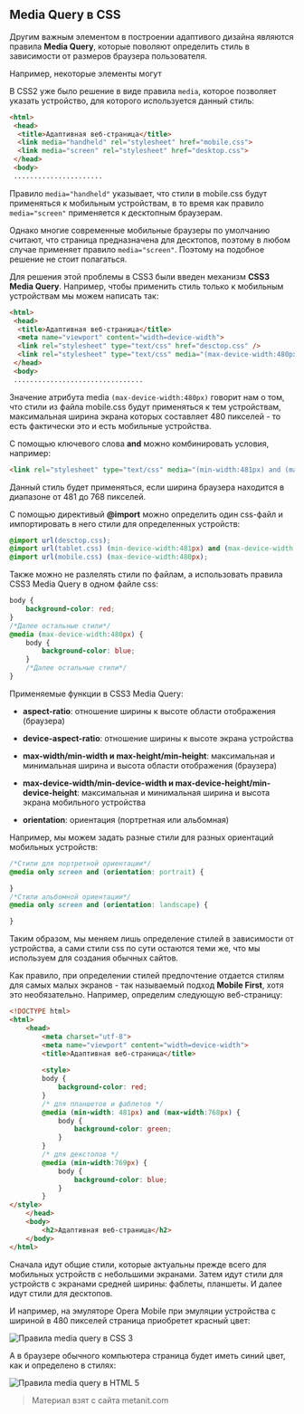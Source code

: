 ## Media Query в CSS

Другим важным элементом в построении адаптивого дизайна являются правила **Media Query**, которые поволяют определить стиль в зависимости от размеров браузера пользователя.

Например, некоторые элементы могут 

В CSS2 уже было решение в виде правила `media`, которое позволяет указать устройство, для которого используется данный стиль:

```html
<html>
 <head>
  <title>Адаптивная веб-страница</title>
  <link media="handheld" rel="stylesheet" href="mobile.css">
  <link media="screen" rel="stylesheet" href="desktop.css">
 </head>
 <body>
 ......................
```

Правило `media="handheld"` указывает, что стили в mobile.css будут применяться к мобильным устройствам, в то время как правило `media="screen"` применяется к десктопным браузерам.

Однако многие современные мобильные браузеры по умолчанию считают, что страница предназначена для десктопов, поэтому в любом случае применяет правило `media="screen"`. Поэтому на подобное решение не стоит полагаться.

Для решения этой проблемы в CSS3 были введен механизм **CSS3 Media Query**. Например, чтобы применить стиль только к мобильным устройствам мы можем написать так:

```html
<html>
 <head>
  <title>Адаптивная веб-страница</title>
  <meta name="viewport" content="width=device-width">
  <link rel="stylesheet" type="text/css" href="desctop.css" />
  <link rel="stylesheet" type="text/css" media="(max-device-width:480px)" href="mobile.css" />
 </head>
 <body>
 ................................
```

Значение атрибута media `(max-device-width:480px)` говорит нам о том, что стили из файла mobile.css будут применяться к тем устройствам, максимальная ширина экрана которых составляет 480 пикселей - то есть фактически это и есть мобильные устройства.

С помощью ключевого слова **and** можно комбинировать условия, например:

```html
<link rel="stylesheet" type="text/css" media="(min-width:481px) and (max-width:768px)" href="mobile.css" />
```

Данный стиль будет применяться, если ширина браузера находится в диапазоне от 481 до 768 пикселей.

С помощью директивый **@import** можно определить один css-файл и импортировать в него стили для определенных устройств:

```css
@import url(desctop.css);
@import url(tablet.css) (min-device-width:481px) and (max-device-width:768);
@import url(mobile.css) (max-device-width:480px);
```

Также можно не разлелять стили по файлам, а использовать правила CSS3 Media Query в одном файле css:

```css
body {
    background-color: red;
}
/*Далее остальные стили*/
@media (max-device-width:480px) {
    body {
        background-color: blue;
    }
    /*Далее остальные стили*/
}
```

Применяемые функции в CSS3 Media Query:

- **aspect-ratio**: отношение ширины к высоте области отображения (браузера)

- **device-aspect-ratio**: отношение ширины к высоте экрана устройства

- **max-width/min-width и max-height/min-height**: максимальная и минимальная ширина и высота области отображения (браузера)

- **max-device-width/min-device-width и max-device-height/min-device-height**: максимальная и минимальная ширина и высота 
экрана мобильного устройства

- **orientation**: ориентация (портретная или альбомная)

Например, мы можем задать разные стили для разных ориентаций мобильных устройств:

```css
/*Стили для портретной ориентации*/
@media only screen and (orientation: portrait) {

}
/*Стили альбомной ориентации*/
@media only screen and (orientation: landscape) {

}
```

Таким образом, мы меняем лишь определение стилей в зависимости от устройства, а сами стили css по сути остаются теми же, что мы используем для создания обычных сайтов.

Как правило, при определении стилей предпочтение отдается стилям для самых малых экранов - так называемый подход **Mobile First**, хотя это необязательно. Например, определим следующую веб-страницу:

```html
<!DOCTYPE html>
<html>
    <head>
        <meta charset="utf-8">
        <meta name="viewport" content="width=device-width">
        <title>Адаптивная веб-страница</title>
        
        <style>
        body {
            background-color: red;
        }
        /* для планшетов и фаблетов */
        @media (min-width: 481px) and (max-width:768px) {
            body {
                background-color: green;
            }
        }
        /* для декстопов */
        @media (min-width:769px) {
            body {
                background-color: blue;
            }
        }
</style>
    </head>
    <body>
        <h2>Адаптивная веб-страница</h2>
    </body>
</html>
```

Сначала идут общие стили, которые актуальны прежде всего для мобильных устройств с небольшими экранами. Затем идут стили для устройств с экранами средней ширины: фаблеты, планшеты. И далее идут стили для десктопов.

И например, на эмуляторе Opera Mobile при эмуляции устройства с шириной в 480 пикселей страница приобретет красный цвет:

![Правила media query в CSS 3](https://metanit.com/web/html5/pics/9.6.png)

А в браузере обычного компьютера страница будет иметь синий цвет, как и определено в стилях:

![Правила media query в HTML 5](https://metanit.com/web/html5/pics/9.7.png)


> Материал взят с сайта metanit.com